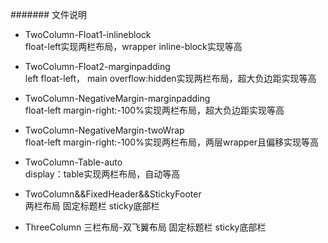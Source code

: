 #######
文件说明

* TwoColumn-Float1-inlineblock  
float-left实现两栏布局，wrapper inline-block实现等高

* TwoColumn-Float2-marginpadding  
left float-left， main overflow:hidden实现两栏布局，超大负边距实现等高

* TwoColumn-NegativeMargin-marginpadding  
float-left margin-right:-100%实现两栏布局，超大负边距实现等高

* TwoColumn-NegativeMargin-twoWrap  
float-left margin-right:-100%实现两栏布局，两层wrapper且偏移实现等高

* TwoColumn-Table-auto  
display：table实现两栏布局，自动等高

* TwoColumn&&FixedHeader&&StickyFooter  
两栏布局 固定标题栏 sticky底部栏

* ThreeColumn
三栏布局-双飞翼布局 固定标题栏 sticky底部栏
